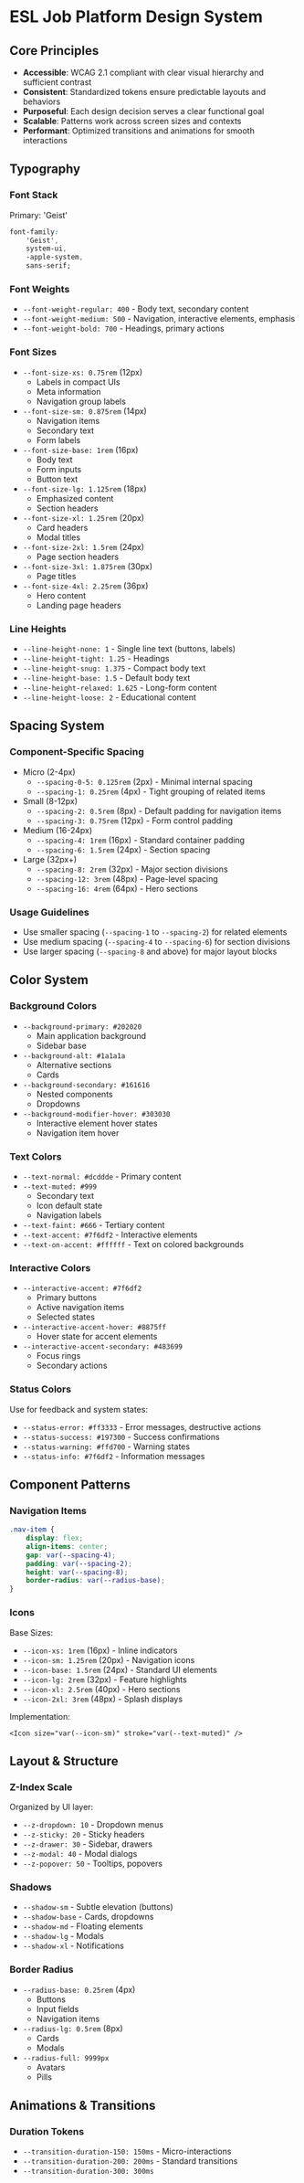 # ESL Job Platform Design System

## Core Principles

- **Accessible**: WCAG 2.1 compliant with clear visual hierarchy and sufficient contrast
- **Consistent**: Standardized tokens ensure predictable layouts and behaviors
- **Purposeful**: Each design decision serves a clear functional goal
- **Scalable**: Patterns work across screen sizes and contexts
- **Performant**: Optimized transitions and animations for smooth interactions

## Typography

### Font Stack

Primary: 'Geist'

```css
font-family:
	'Geist',
	system-ui,
	-apple-system,
	sans-serif;
```

### Font Weights

- `--font-weight-regular: 400` - Body text, secondary content
- `--font-weight-medium: 500` - Navigation, interactive elements, emphasis
- `--font-weight-bold: 700` - Headings, primary actions

### Font Sizes

- `--font-size-xs: 0.75rem` (12px)
  - Labels in compact UIs
  - Meta information
  - Navigation group labels
- `--font-size-sm: 0.875rem` (14px)
  - Navigation items
  - Secondary text
  - Form labels
- `--font-size-base: 1rem` (16px)
  - Body text
  - Form inputs
  - Button text
- `--font-size-lg: 1.125rem` (18px)
  - Emphasized content
  - Section headers
- `--font-size-xl: 1.25rem` (20px)
  - Card headers
  - Modal titles
- `--font-size-2xl: 1.5rem` (24px)
  - Page section headers
- `--font-size-3xl: 1.875rem` (30px)
  - Page titles
- `--font-size-4xl: 2.25rem` (36px)
  - Hero content
  - Landing page headers

### Line Heights

- `--line-height-none: 1` - Single line text (buttons, labels)
- `--line-height-tight: 1.25` - Headings
- `--line-height-snug: 1.375` - Compact body text
- `--line-height-base: 1.5` - Default body text
- `--line-height-relaxed: 1.625` - Long-form content
- `--line-height-loose: 2` - Educational content

## Spacing System

### Component-Specific Spacing

- Micro (2-4px)
  - `--spacing-0-5: 0.125rem` (2px) - Minimal internal spacing
  - `--spacing-1: 0.25rem` (4px) - Tight grouping of related items
- Small (8-12px)
  - `--spacing-2: 0.5rem` (8px) - Default padding for navigation items
  - `--spacing-3: 0.75rem` (12px) - Form control padding
- Medium (16-24px)
  - `--spacing-4: 1rem` (16px) - Standard container padding
  - `--spacing-6: 1.5rem` (24px) - Section spacing
- Large (32px+)
  - `--spacing-8: 2rem` (32px) - Major section divisions
  - `--spacing-12: 3rem` (48px) - Page-level spacing
  - `--spacing-16: 4rem` (64px) - Hero sections

### Usage Guidelines

- Use smaller spacing (`--spacing-1` to `--spacing-2`) for related elements
- Use medium spacing (`--spacing-4` to `--spacing-6`) for section divisions
- Use larger spacing (`--spacing-8` and above) for major layout blocks

## Color System

### Background Colors

- `--background-primary: #202020`
  - Main application background
  - Sidebar base
- `--background-alt: #1a1a1a`
  - Alternative sections
  - Cards
- `--background-secondary: #161616`
  - Nested components
  - Dropdowns
- `--background-modifier-hover: #303030`
  - Interactive element hover states
  - Navigation item hover

### Text Colors

- `--text-normal: #dcddde` - Primary content
- `--text-muted: #999`
  - Secondary text
  - Icon default state
  - Navigation labels
- `--text-faint: #666` - Tertiary content
- `--text-accent: #7f6df2` - Interactive elements
- `--text-on-accent: #ffffff` - Text on colored backgrounds

### Interactive Colors

- `--interactive-accent: #7f6df2`
  - Primary buttons
  - Active navigation items
  - Selected states
- `--interactive-accent-hover: #8875ff`
  - Hover state for accent elements
- `--interactive-accent-secondary: #483699`
  - Focus rings
  - Secondary actions

### Status Colors

Use for feedback and system states:

- `--status-error: #ff3333` - Error messages, destructive actions
- `--status-success: #197300` - Success confirmations
- `--status-warning: #ffd700` - Warning states
- `--status-info: #7f6df2` - Information messages

## Component Patterns

### Navigation Items

```css
.nav-item {
	display: flex;
	align-items: center;
	gap: var(--spacing-4);
	padding: var(--spacing-2);
	height: var(--spacing-8);
	border-radius: var(--radius-base);
}
```

### Icons

Base Sizes:

- `--icon-xs: 1rem` (16px) - Inline indicators
- `--icon-sm: 1.25rem` (20px) - Navigation icons
- `--icon-base: 1.5rem` (24px) - Standard UI elements
- `--icon-lg: 2rem` (32px) - Feature highlights
- `--icon-xl: 2.5rem` (40px) - Hero sections
- `--icon-2xl: 3rem` (48px) - Splash displays

Implementation:

```svelte
<Icon size="var(--icon-sm)" stroke="var(--text-muted)" />
```

## Layout & Structure

### Z-Index Scale

Organized by UI layer:

- `--z-dropdown: 10` - Dropdown menus
- `--z-sticky: 20` - Sticky headers
- `--z-drawer: 30` - Sidebar, drawers
- `--z-modal: 40` - Modal dialogs
- `--z-popover: 50` - Tooltips, popovers

### Shadows

- `--shadow-sm` - Subtle elevation (buttons)
- `--shadow-base` - Cards, dropdowns
- `--shadow-md` - Floating elements
- `--shadow-lg` - Modals
- `--shadow-xl` - Notifications

### Border Radius

- `--radius-base: 0.25rem` (4px)
  - Buttons
  - Input fields
  - Navigation items
- `--radius-lg: 0.5rem` (8px)
  - Cards
  - Modals
- `--radius-full: 9999px`
  - Avatars
  - Pills

## Animations & Transitions

### Duration Tokens

- `--transition-duration-150: 150ms` - Micro-interactions
- `--transition-duration-200: 200ms` - Standard transitions
- `--transition-duration-300: 300ms`
